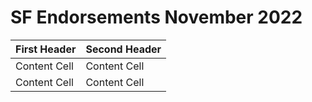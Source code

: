 # SF Endorsements November 2022

| First Header  | Second Header |
| ------------- | ------------- |
| Content Cell  | Content Cell  |
| Content Cell  | Content Cell  |
